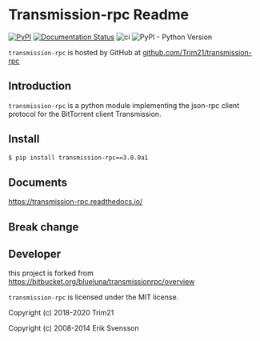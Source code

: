 # Transmission-rpc Readme

[![PyPI](https://img.shields.io/pypi/v/transmission-rpc)](https://pypi.org/project/transmission-rpc/)
[![Documentation Status](https://readthedocs.org/projects/transmission-rpc/badge/?version=stable)](https://transmission-rpc.readthedocs.io/en/stable/?badge=stable)
![ci](https://github.com/Trim21/transmission-rpc/workflows/ci/badge.svg)
![PyPI - Python Version](https://img.shields.io/pypi/pyversions/transmission-rpc)

`transmission-rpc` is hosted by GitHub at [github.com/Trim21/transmission-rpc](https://github.com/Trim21/transmission-rpc)

## Introduction

`transmission-rpc` is a python module implementing the json-rpc client protocol for the BitTorrent client Transmission.

## Install

```bash
$ pip install transmission-rpc==3.0.0a1
```

## Documents

<https://transmission-rpc.readthedocs.io/>

## Break change

## Developer

this project is forked from https://bitbucket.org/blueluna/transmissionrpc/overview

`transmission-rpc` is licensed under the MIT license.

Copyright (c) 2018-2020 Trim21

Copyright (c) 2008-2014 Erik Svensson
